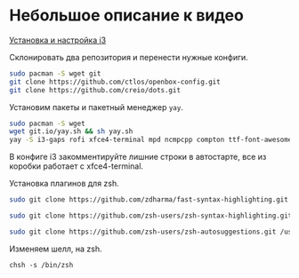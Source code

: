 # Небольшое описание к видео

[Установка и настройка i3](https://www.youtube.com/watch?v=clizwONNhMI)

Склонировать два репозитория и перенести нужные конфиги.

```bash
sudo pacman -S wget git
git clone https://github.com/ctlos/openbox-config.git
git clone https://github.com/creio/dots.git
```

Установим пакеты и пакетный менеджер `yay`.

```bash
sudo pacman -S wget
wget git.io/yay.sh && sh yay.sh
yay -S i3-gaps rofi xfce4-terminal mpd ncmpcpp compton ttf-font-awesome polybar-git oh-my-zsh-git
```

В конфиге i3 закомментируйте лишние строки в автостарте, все из коробки работает с xfce4-terminal.

Установка плагинов для zsh.

```bash
sudo git clone https://github.com/zdharma/fast-syntax-highlighting.git /usr/share/oh-my-zsh/custom/plugins/fast-syntax-highlighting

sudo git clone https://github.com/zsh-users/zsh-syntax-highlighting.git /usr/share/oh-my-zsh/custom/plugins/zsh-syntax-highlighting

sudo git clone https://github.com/zsh-users/zsh-autosuggestions.git /usr/share/oh-my-zsh/custom/plugins/zsh-autosuggestions
```

Изменяем шелл, на zsh.

`chsh -s /bin/zsh`